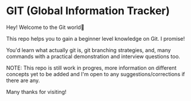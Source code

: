 # GIT (Global Information Tracker)
Hey! Welcome to the Git world👋

This repo helps you to gain a beginner level knowledge on Git. I promise!

You'd learn what actually git is, git branching strategies, and, many commands with a practical demonstration and interview questions too. 

NOTE: This repo is still work in progres, more information on different concepts yet to be added and I'm open to any suggestions/corrections if there are any.

Many thanks for visiting!

